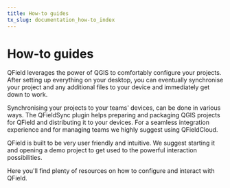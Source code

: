 ```yaml
---
title: How-to guides
tx_slug: documentation_how-to_index
---
```


# How-to guides

QField leverages the power of QGIS to comfortably configure your projects.
After setting up everything on your desktop, you can eventually synchronise your project and any additional files to your device and immediately get down to work.

Synchronising your projects to your teams' devices, can be done in various ways.
The QFieldSync plugin helps preparing and packaging QGIS projects for QField and distributing it to your devices.
For a seamless integration experience and for managing teams we highly suggest using QFieldCloud.

QField is built to be very user friendly and intuitive.
We suggest starting it and opening a demo project to get used to the powerful interaction possibilities.

Here you'll find plenty of resources on how to configure and interact with QField.
